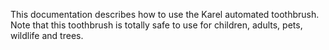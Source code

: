 This documentation describes how to use the Karel automated 
toothbrush.
Note that this toothbrush is totally safe to use for children, 
adults, pets, wildlife and trees.
